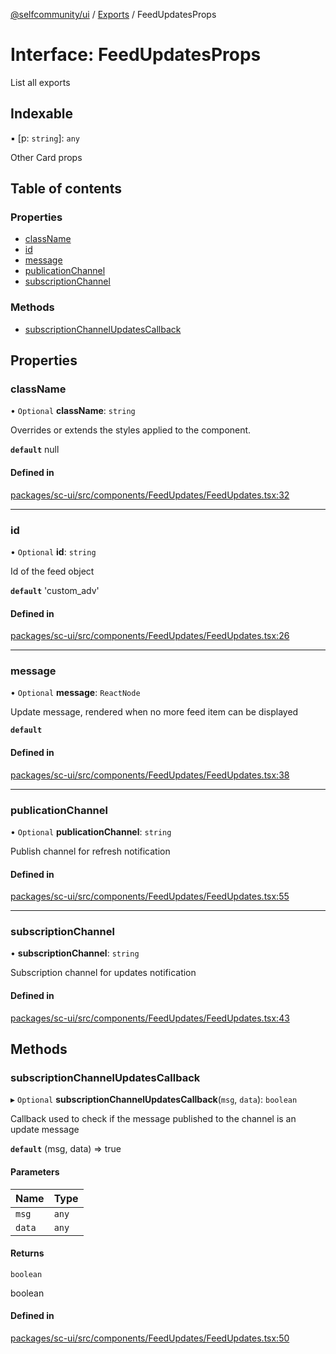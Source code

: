 [@selfcommunity/ui](../README.md) / [Exports](../modules.md) / FeedUpdatesProps

# Interface: FeedUpdatesProps

List all exports

## Indexable

▪ [p: `string`]: `any`

Other Card props

## Table of contents

### Properties

- [className](FeedUpdatesProps.md#classname)
- [id](FeedUpdatesProps.md#id)
- [message](FeedUpdatesProps.md#message)
- [publicationChannel](FeedUpdatesProps.md#publicationchannel)
- [subscriptionChannel](FeedUpdatesProps.md#subscriptionchannel)

### Methods

- [subscriptionChannelUpdatesCallback](FeedUpdatesProps.md#subscriptionchannelupdatescallback)

## Properties

### className

• `Optional` **className**: `string`

Overrides or extends the styles applied to the component.

**`default`** null

#### Defined in

[packages/sc-ui/src/components/FeedUpdates/FeedUpdates.tsx:32](https://github.com/selfcommunity/community-ui/blob/6b6e2bd/packages/sc-ui/src/components/FeedUpdates/FeedUpdates.tsx#L32)

___

### id

• `Optional` **id**: `string`

Id of the feed object

**`default`** 'custom_adv'

#### Defined in

[packages/sc-ui/src/components/FeedUpdates/FeedUpdates.tsx:26](https://github.com/selfcommunity/community-ui/blob/6b6e2bd/packages/sc-ui/src/components/FeedUpdates/FeedUpdates.tsx#L26)

___

### message

• `Optional` **message**: `ReactNode`

Update message, rendered when no more feed item can be displayed

**`default`** <FormattedMessage id="ui.feedUpdates.message" defaultMessage="ui.feedUpdates.message" />

#### Defined in

[packages/sc-ui/src/components/FeedUpdates/FeedUpdates.tsx:38](https://github.com/selfcommunity/community-ui/blob/6b6e2bd/packages/sc-ui/src/components/FeedUpdates/FeedUpdates.tsx#L38)

___

### publicationChannel

• `Optional` **publicationChannel**: `string`

Publish channel for refresh notification

#### Defined in

[packages/sc-ui/src/components/FeedUpdates/FeedUpdates.tsx:55](https://github.com/selfcommunity/community-ui/blob/6b6e2bd/packages/sc-ui/src/components/FeedUpdates/FeedUpdates.tsx#L55)

___

### subscriptionChannel

• **subscriptionChannel**: `string`

Subscription channel for updates notification

#### Defined in

[packages/sc-ui/src/components/FeedUpdates/FeedUpdates.tsx:43](https://github.com/selfcommunity/community-ui/blob/6b6e2bd/packages/sc-ui/src/components/FeedUpdates/FeedUpdates.tsx#L43)

## Methods

### subscriptionChannelUpdatesCallback

▸ `Optional` **subscriptionChannelUpdatesCallback**(`msg`, `data`): `boolean`

Callback used to check if the message published to the channel is an update message

**`default`** (msg, data) => true

#### Parameters

| Name | Type |
| :------ | :------ |
| `msg` | `any` |
| `data` | `any` |

#### Returns

`boolean`

boolean

#### Defined in

[packages/sc-ui/src/components/FeedUpdates/FeedUpdates.tsx:50](https://github.com/selfcommunity/community-ui/blob/6b6e2bd/packages/sc-ui/src/components/FeedUpdates/FeedUpdates.tsx#L50)
